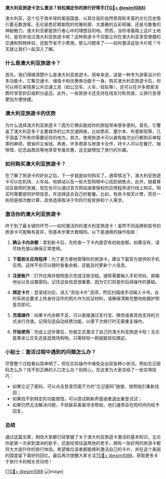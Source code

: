 **澳大利亚旅遊卡怎么激活？轻松搞定你的旅行好帮手[[TG💪+ @esim1088](https://t.me/s/esim1088)]**

澳大利亚，这个位于南半球的美丽国度，以其壮丽的自然景观和丰富的文化历史吸引着无数游客。无论是悉尼歌剧院的优雅轮廓、大堡礁的五彩斑斓，还是乌鲁鲁的神秘魅力，澳大利亚都是旅行者心中的理想目的地。然而，当你准备踏上这片土地时，是否听说过澳大利亚旅遊卡呢？这种旅游卡不仅能让你在澳大利亚享受便捷的交通和购物体验，还能节省不少费用。那么问题来了——如何激活这张卡片呢？今天就让我们一起深入了解。

### 什么是澳大利亚旅遊卡？

首先，我们得搞清楚什么是澳大利亚旅遊卡。简单来说，这是一种专为游客设计的多功能卡，它集交通卡、储值卡和优惠券功能于一身。购买澳大利亚旅遊卡后，你可以用它来搭乘公共交通工具（如公交车、火车、轻轨等），还可以在许多商家消费时享受折扣或积分返还。此外，一些旅游卡还支持在线支付和充值，让旅行变得更加方便快捷。

### 澳大利亚旅遊卡的优势

为什么选择澳大利亚旅遊卡？因为它确实能给你的旅程带来很多便利。首先，它覆盖了澳大利亚多个主要城市的公共交通网络，比如悉尼、墨尔本、布里斯班等，几乎涵盖了所有你需要前往的地方。其次，使用旅游卡可以避免每次出行都购买单程票的麻烦，既省时又省钱。再者，许多商家与旅游卡合作，持卡人可以在餐厅、咖啡馆、纪念品商店等地享受专属优惠，这无疑增加了旅行的乐趣。

### 如何购买澳大利亚旅遊卡？

在了解了旅游卡的好处之后，下一步就是如何购买了。通常情况下，澳大利亚旅遊卡可以在机场、火车站、地铁站以及一些大型购物中心找到销售点。此外，随着移动互联网的发展，现在也可以通过官方网站或者授权的应用程序进行线上购买。购买时需要提供护照信息，并选择适合自己的套餐。比如，有些卡按天计费，而另一些则是按次数计算，具体选择取决于你的行程安排和个人需求。

### 激活你的澳大利亚旅遊卡

终于到了最关键的环节——如何激活你的澳大利亚旅遊卡！虽然不同品牌和型号的旅游卡可能略有差异，但基本步骤大致相同。以下是通用的操作指南：

1. **确认卡内余额**：拿到新卡后，先检查一下卡内是否有初始金额。如果没有，请尽快充值以确保正常使用。
   
2. **下载相关应用程序**：为了更方便地管理你的旅游卡，建议下载官方提供的手机应用。这样不仅可以随时查看余额，还能及时更新个人信息。

3. **注册账户**：打开应用并按照提示完成注册流程。通常需要输入手机号码、邮箱地址以及设置密码。记住这些信息很重要，因为它们将是你后续操作的基础。

4. **绑定卡片**：登录成功后，进入“添加卡片”选项，然后扫描或手动输入卡号。此时系统会要求上传身份证件的照片作为验证材料，请确保清晰完整地拍摄护照首页即可。

5. **充值操作**：如果卡内余额不足，可以直接通过支付宝、微信或者其他支持的方式进行充值。记得勾选自动续费功能，以便下次旅行时无需重复操作。

6. **开始使用**：完成上述步骤后，你就正式激活了自己的澳大利亚旅遊卡啦！无论是乘坐公交车还是逛商场购物，只需轻轻一刷就能轻松搞定。

### 小贴士：激活过程中遇到的问题怎么办？

尽管整个过程看似简单明了，但在实际操作中难免会出现各种小状况。例如忘记密码怎么办？找不到正确的入口怎么办？别担心，在这里为大家总结了一些实用技巧：

- 如果忘记了密码，可以点击登录页面下方的“忘记密码”链接，按照指引重新找回；
- 如果找不到特定的功能按钮，可以尝试刷新界面或者退出重登试试；
- 如果仍然无法解决问题，不妨联系客服寻求帮助，他们通常会在短时间内给予回复。

### 总结

通过这篇文章，相信大家都已经掌握了关于澳大利亚旅遊卡激活的基本知识。无论你是第一次来到澳洲的新手，还是经常往返两地的老手，拥有一张好用的旅游卡都将大大提升你的旅行体验。希望每位读者都能顺利激活自己的卡片，并在这个美丽的国度留下美好的回忆。最后再次提醒大家关注[TG💪+ @esim1088](https://t.me/s/esim1088)，获取更多关于旅行卡的相关资讯吧！

[[TG💪+ @esim1088](https://t.me/s/esim1088) ![Image](https://i.postimg.cc/4NQfJmqS/Snipaste-2025-05-13-00-14-12.png)]